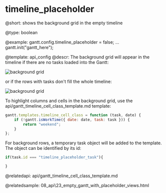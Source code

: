 timeline_placeholder
=============
@short: shows the background grid in the empty timeline


@type: boolean

@example:
gantt.config.timeline_placeholder = false;
...
gantt.init("gantt_here");


@template:	api_config
@descr:
The background grid will appear in the timeline if there are no tasks loaded into the Gantt:

![background grid](api/background_grid_in_empty_timeline.png)

or if the rows with tasks don't fill the whole timeline:

![background grid](api/background_grid_in_timeline.png)

To highlight columns and cells in the background grid, use the api/gantt_timeline_cell_class_template.md template:

~~~js
gantt.templates.timeline_cell_class = function (task, date) {
    if (!gantt.isWorkTime({ date: date, task: task })) {
        return "weekend";
    }
};
~~~

For background rows, a temporary task object will be added to the template. The object can be identified by its id:

~~~js
if(task.id === "timeline_placeholder_task"){

}
~~~

@relatedapi:
api/gantt_timeline_cell_class_template.md

@relatedsample:
08_api\23_empty_gantt_with_placeholder_views.html